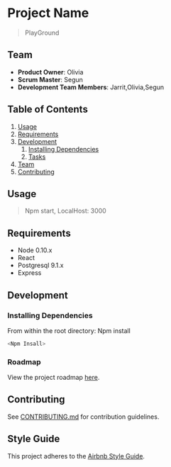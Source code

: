 # Project Name

> PlayGround

## Team

  - __Product Owner__: Olivia
  - __Scrum Master__: Segun
  - __Development Team Members__: Jarrit,Olivia,Segun

## Table of Contents

1. [Usage](#Usage)
1. [Requirements](#requirements)
1. [Development](#development)
    1. [Installing Dependencies](#installing-dependencies)
    1. [Tasks](#tasks)
1. [Team](#team)
1. [Contributing](#contributing)

## Usage

>Npm start, LocalHost: 3000

## Requirements

- Node 0.10.x
- React
- Postgresql 9.1.x
- Express

## Development

### Installing Dependencies

From within the root directory: Npm install

```sh
<Npm Insall>
```

### Roadmap

View the project roadmap [here](https://github.com/the-parkers/playGround/projects).


## Contributing

See [CONTRIBUTING.md](CONTRIBUTING.md) for contribution guidelines.


## Style Guide

This project adheres to the [Airbnb Style Guide](https://github.com/airbnb/javascript).
